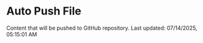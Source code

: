 # Auto Push File

Content that will be pushed to GitHub repository.
Last updated: 07/14/2025, 05:15:01 AM